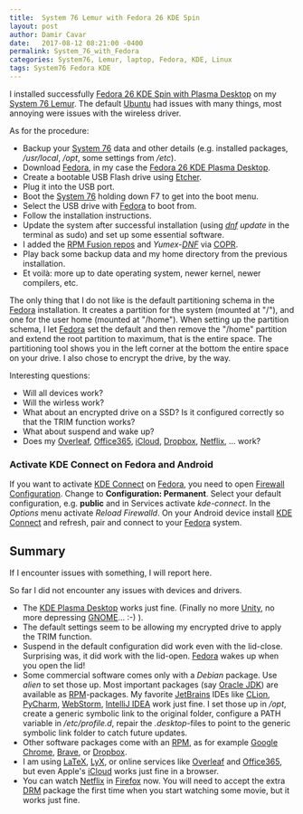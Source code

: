 ```yaml
---
title:  System 76 Lemur with Fedora 26 KDE Spin
layout: post
author: Damir Cavar
date:   2017-08-12 08:21:00 -0400
permalink: System_76_with_Fedora
categories: System76, Lemur, laptop, Fedora, KDE, Linux
tags: System76 Fedora KDE
---
```


I installed successfully [Fedora 26 KDE Spin with Plasma Desktop](https://spins.fedoraproject.org/kde/) on my [System 76 Lemur](https://system76.com/laptops/lemur). The default [Ubuntu](https://www.ubuntu.com/) had issues with many things, most annoying were issues with the wireless driver.

As for the procedure:

- Backup your [System 76](https://system76.com/) data and other details (e.g. installed packages, */usr/local*, */opt*, some settings from */etc*).
- Download [Fedora](https://getfedora.org/), in my case the [Fedora 26 KDE Plasma Desktop](https://spins.fedoraproject.org/kde/download/index.html).
- Create a bootable USB Flash drive using [Etcher](https://etcher.io/).
- Plug it into the USB port.
- Boot the [System 76](https://system76.com/) holding down F7 to get into the boot menu.
- Select the USB drive with [Fedora](https://getfedora.org/) to boot from.
- Follow the installation instructions.
- Update the system after successful installation (using *[dnf](https://en.wikipedia.org/wiki/DNF_(Fedora)) update* in the terminal as sudo) and set up some essential software.
- I added the [RPM Fusion repos](https://rpmfusion.org/) and *Yumex-[DNF](https://en.wikipedia.org/wiki/DNF_(Fedora))* via [COPR](https://copr.fedorainfracloud.org/coprs/timlau/yumex-dnf/).
- Play back some backup data and my home directory from the previous installation.
- Et voilà: more up to date operating system, newer kernel, newer compilers, etc.

The only thing that I do not like is the default partitioning schema in the [Fedora](https://getfedora.org/) installation. It creates a partition for the system (mounted at "/"), and one for the user home (mounted at "/home"). When setting up the partition schema, I let [Fedora](https://getfedora.org/) set the default and then remove the "/home" partition and extend the root partition to maximum, that is the entire space. The partitioning tool shows you in the left corner at the bottom the entire space on your drive. I also chose to encrypt the drive, by the way.


Interesting questions:

- Will all devices work?
- Will the wirless work?
- What about an encrypted drive on a SSD? Is it configured correctly so that the TRIM function works?
- What about suspend and wake up?
- Does my [Overleaf](https://www.overleaf.com/), [Office365](https://www.office.com/), [iCloud](https://www.icloud.com/), [Dropbox](https://www.dropbox.com/install-linux), [Netflix](https://www.netflix.com/), ... work?


### Activate KDE Connect on Fedora and Android

If you want to activate [KDE Connect](https://community.kde.org/KDEConnect) on [Fedora](https://getfedora.org/), you need to open [Firewall Configuration](https://fedoraproject.org/wiki/Firewalld?rd=FirewallD). Change to **Configuration: Permanent**. Select your default configuration, e.g. **public** and in Services activate *kde-connect*. In the *Options* menu activate *Reload Firewalld*. On your Android device install [KDE Connect](https://community.kde.org/KDEConnect) and refresh, pair and connect to your [Fedora](https://getfedora.org/) system.




## Summary

If I encounter issues with something, I will report here.

So far I did not encounter any issues with devices and drivers.

- The [KDE Plasma Desktop](https://www.kde.org/plasma-desktop) works just fine. (Finally no more [Unity](https://unity.ubuntu.com/), no more depressing [GNOME](https://www.gnome.org/)... :-) ).
- The default settings seem to be allowing my encrypted drive to apply the TRIM function.
- Suspend in the default configuration did work even with the lid-close. Surprising was, it did work with the lid-open. [Fedora](https://getfedora.org/) wakes up when you open the lid!
- Some commercial software comes only with a *Debian* package. Use *alien* to set those up. Most important packages (say [Oracle JDK](http://www.oracle.com/technetwork/java/javase/downloads/index.html)) are available as [RPM](https://en.wikipedia.org/wiki/Rpm_(software))-packages. My favorite [JetBrains](https://www.jetbrains.com/) IDEs like [CLion](https://www.jetbrains.com/clion/), [PyCharm](https://www.jetbrains.com/pycharm/), [WebStorm](https://www.jetbrains.com/webstorm/), [IntelliJ IDEA](https://www.jetbrains.com/idea/) work just fine. I set those up in */opt*, create a generic symbolic link to the original folder, configure a PATH variable in */etc/profile.d*, repair the *.desktop*-files to point to the generic symbolic link folder to catch future updates.
- Other software packages come with an [RPM](https://en.wikipedia.org/wiki/Rpm_(software)), as for example [Google Chrome](https://www.google.com/chrome/browser/desktop/index.html), [Brave](https://github.com/brave/browser-laptop/blob/master/docs/linuxInstall.md), or [Dropbox](https://www.dropbox.com/install-linux).
- I am using [LaTeX](https://www.tug.org/texlive/), [LyX](https://www.lyx.org/), or online services like [Overleaf](https://www.overleaf.com/) and [Office365](https://www.office.com/), but even Apple's [iCloud](https://www.icloud.com/) works just fine in a browser.
- You can watch [Netflix](https://www.netflix.com/) in [Firefox](https://www.mozilla.org/en-US/firefox/) now. You will need to accept the extra [DRM](https://en.wikipedia.org/wiki/Digital_rights_management) package the first time when you start watching some movie, but it works just fine.

